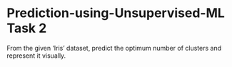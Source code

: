 # Prediction-using-Unsupervised-ML Task 2
From the given ‘Iris’ dataset, predict the optimum number of clusters and represent it visually.
